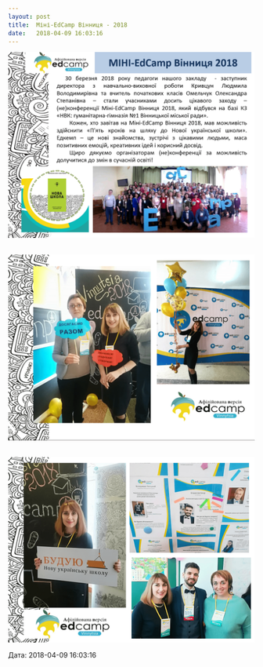 ```yaml
---
layout: post
title:  Міні-EdCamp Вінниця - 2018
date:   2018-04-09 16:03:16
---
```

![](/assets/tiger-1523278780.png)

 ![](/assets/tiger-1523278906.png)

 ![](/assets/tiger-1523278931.png)

  
Дата: 2018-04-09 16:03:16